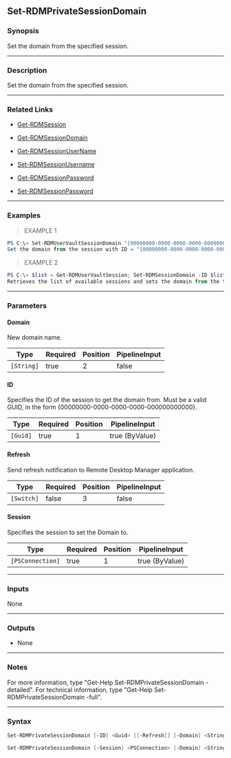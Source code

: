 Set-RDMPrivateSessionDomain
---------------------------

### Synopsis
Set the domain from the specified session.

---

### Description

Set the domain from the specified session.

---

### Related Links
* [Get-RDMSession](Get-RDMSession)

* [Get-RDMSessionDomain](Get-RDMSessionDomain)

* [Get-RDMSessionUserName](Get-RDMSessionUserName)

* [Set-RDMSessionUsername](Set-RDMSessionUsername)

* [Get-RDMSessionPassword](Get-RDMSessionPassword)

* [Set-RDMSessionPassword](Set-RDMSessionPassword)

---

### Examples
> EXAMPLE 1

```PowerShell
PS C:\> Set-RDMUserVaultSessionDomain "{00000000-0000-0000-0000-000000000000}" "MyOtherDomain.com"
Set the domain from the session with ID = "{00000000-0000-0000-0000-000000000000}".
```
> EXAMPLE 2

```PowerShell
PS C:\> $list = Get-RDMUserVaultSession; Set-RDMSessionDomain -ID $list[1].ID -Domain "MyOtherDomain.com" -Refresh
Retrieves the list of available sessions and sets the domain from the the second element in the list with UI refresh.
```

---

### Parameters
#### **Domain**
New domain name.

|Type      |Required|Position|PipelineInput|
|----------|--------|--------|-------------|
|`[String]`|true    |2       |false        |

#### **ID**
Specifies the ID of the session to get the domain from.
Must be a valid GUID, in the form {00000000-0000-0000-0000-000000000000}.

|Type    |Required|Position|PipelineInput |
|--------|--------|--------|--------------|
|`[Guid]`|true    |1       |true (ByValue)|

#### **Refresh**
Send refresh notification to Remote Desktop Manager application.

|Type      |Required|Position|PipelineInput|
|----------|--------|--------|-------------|
|`[Switch]`|false   |3       |false        |

#### **Session**
Specifies the session to set the Domain to.

|Type            |Required|Position|PipelineInput |
|----------------|--------|--------|--------------|
|`[PSConnection]`|true    |1       |true (ByValue)|

---

### Inputs
None

---

### Outputs
* None

---

### Notes
For more information, type "Get-Help Set-RDMPrivateSessionDomain -detailed". For technical information, type "Get-Help Set-RDMPrivateSessionDomain -full".

---

### Syntax
```PowerShell
Set-RDMPrivateSessionDomain [-ID] <Guid> [[-Refresh]] [-Domain] <String> [<CommonParameters>]
```
```PowerShell
Set-RDMPrivateSessionDomain [-Session] <PSConnection> [-Domain] <String> [<CommonParameters>]
```
